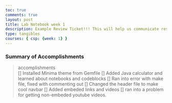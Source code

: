 ```yaml
---
toc: true
comments: true
layout: post
title: Lab Notebook week 1
description: Example Review Ticket!!! This will help us communicate results.
type: tangibles
courses: { csp: {week: 1} }
---
```


### Summary of Accomplishments
> accomplishments  
    [] Installed Minima theme from Gemfile
    [] Added Java calculator and learned about notebooks and codeblocks
    [] Ran into error with make file, fixed with commenting out 
    [] Changed the header file to make cool navbar
    [] Added embeded links and videos
    [] ran into a problem for getting non-embeded youtube videos.